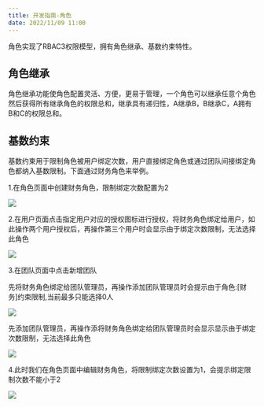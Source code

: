 ```yaml
---
title: 开发指南-角色
date: 2022/11/09 11:00
---
```


角色实现了RBAC3权限模型，拥有角色继承、基数约束特性。

## 角色继承

角色继承功能使角色配置灵活、方便，更易于管理，一个角色可以继承任意个角色然后获得所有继承角色的权限总和，继承具有递归性，A继承B，B继承C，A拥有B和C的权限总和。

## 基数约束

基数约束用于限制角色被用户绑定次数，用户直接绑定角色或通过团队间接绑定角色都纳入基数限制。下面通过财务角色来举例。

1.在角色页面中创建财务角色，限制绑定次数配置为2

![](\stack\auth\role-add-caiwu.png)

2.在用户页面点击指定用户对应的授权图标进行授权，将财务角色绑定给用户，如此操作两个用户授权后，再操作第三个用户时会显示由于绑定次数限制，无法选择此角色

![](\stack\auth\user-authorize-role-limit.png)

3.在团队页面中点击新增团队

先将财务角色绑定给团队管理员，再操作添加团队管理员时会提示由于角色:[财务]约束限制,当前最多只能选择0人

![](\stack\auth\team-add-role-limit-01.png)

先添加团队管理员，再操作添将财务角色绑定给团队管理员时会显示显示由于绑定次数限制，无法选择此角色

![](\stack\auth\team-add-role-limit-02.png)

4.此时我们在角色页面中编辑财务角色，将限制绑定次数设置为1，会提示绑定限制次数不能小于2

![](\stack\auth\role-edit-limit.png)